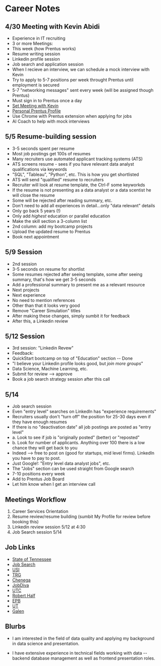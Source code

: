 # Career Notes

## 4/30 Meeting with Kevin Abidi

- Experience in IT recruiting
- 3 or more Meetings:
- This week (how Prentus works)
- Resume writing session
- Linkedin profile session
- Job search and application session
- When I recieve an interview, we can schedule a mock interview with Kevin
- Try to apply to 5-7 positions per week throught Prentus until employment is secured
- 5-7 "networking messages" sent every week (will be assigned though Prentus)
- Must sign in to Prentus once a day
- [Set Meeting with Kevin](https://quickstart.prentus.co/member/my-coach)
- [Personal Prentus Profile](https://quickstart.prentus.co/p/alex-munger)
- Use Chrome with Prentus extension when applying for jobs
- AI Coach to help with mock interviews

## 5/5 Resume-building session

- 3-5 seconds spent per resume
- Most job postings get 100s of resumes
- Many recruiters use automated applicant tracking systems (ATS)
- ATS screens resume - sees if you have relevant data analyst qualifications via keywords
- "SQL", "Tableau", "Python", etc. This is how you get shortlisted
- ATS will send "qualified" resume to recruiters
- Recruiter will look at resume template, the Ctrl-F some keyworkds
- If the resume is not presenting as a data analyst or a data scentist he will close the resume
- Some will be rejected after reading summary, etc.
- Don't need to add all experiences in detail...only "data relevant" details
- Only go back 5 years (!)
- Only add *highest* education or parallel education
- Make the skill section a 3-column list
- 2nd column: add my bootcamp projects
- Upload the updated resume to Prentus
- Book next appointment

## 5/9 Session

- 2nd session
- 3-5 seconds on resume for shortlist
- Some resumes rejected after seeing template, some after seeing summary, that's how we get 3-5 seconds
- Add a professional summary to present me as a relevant resource
- Next projects
- Next experience
- No need to mention references
- Other than that it looks very good
- Remove "Career Simulation" titles
- After making these changes, simply sumbit it for feedback
- After this, a Linkedin review

## 5/12 Session

- 3rd session: "Linkedin Revew"
- Feedback:
- QuickStart bootcamp on top of "Education" section -- Done
- "I believe your Linkedin profile looks good, but *join more groups*"
- Data Science, Machine Learning, etc.
- Submit for review --> approve
- Book a job search strategy session after this call

## 5/14

- Job search session
- Even "entry level" searches on LinkedIn has "experience requirements"
- Recruiters usually don't "turn off" the position for 25-30 days even if they have enough resumes
- If there is no "deactivation date" all job postings are posted as "entry level"
- a. Look to see if job is "originally posted" (better) or "reposted"
- b. Look for number of applicants. Anything over 100 there is a low chance they will get back to you
- Indeed --> free to post on (good for startups, mid level firms). LinkedIn you have to pay to post.
- Just Google!: "Entry level data analyst jobs", etc.
- The "Jobs" section can be used straight from Google search
- 7-10 positions every week
- Add to Prentus Job Board
- Let him know when I get an interview call

## Meetings Workflow

1. Career Services Orientation
2. Resume review/resume building (sumbit My Profile for review before booking this)
3. Linkedin review session 5/12 at 4:30
4. Job Search session 5/14

## Job Links

- [State of Tennessee](https://quickstart.prentus.co/job/1745963241314x727179611395953400)
- [Job Search](https://www.linkedin.com/jobs/search)
- [USI](https://jobs.usi.com/Jobs)
- [TRG](https://www.paycomonline.net/v4/ats/web.php/Application/MyApplications#!applications)
- [Chenega](https://careers-chenega.icims.com/jobs/dashboard?hashed=1941931649)
- [JobDiva](https://www1.jobdiva.com/portal/?a=ygjdnwl6apzmff6t82vdutfvbydrtq07d9es5jck4la1ce7huuaom4zlm4i0c94q&source=ZipRecruiter#/applications)
- [UTC](https://fa-ewlq-saasfaprod1.fa.ocs.oraclecloud.com/hcmUI/CandidateExperience/en/sites/CX_1/my-profile)
- [Robert Half](https://www.ziprecruiter.com/jobs/robert-half-b01da3c1/data-analyst-excel-expert-2808a483?lvk=voEZKZqtnF5ewqZ5n-QalQ.--NmyafaIjR)
- [EPB](https://epb.hcshiring.com/)
- [UT](https://fa-ewlq-saasfaprod1.fa.ocs.oraclecloud.com/hcmUI/CandidateExperience/en/sites/CX_1/my-profile)
- [Galen](https://recruiting.paylocity.com/Recruiting/Jobs/All/34e445b5-8af2-4a7a-af18-483716aa65c9?source=ZipRecruiter_Feed)

## Blurbs

- I am interested in the field of data quality and applying my background in data science and presentation.

- I have extensive experience in technical fields working with data -- backend database management as well as frontend presentation roles.
